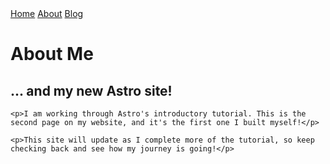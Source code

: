---
---

<html lang="en">
  <head>
    <meta charset="utf-8" />
    <meta name="viewport" content="width=device-width" />
    <title>Astro</title>
  </head>
  <body>
    <a href="/">Home</a>
    <a href="/about/">About</a>
    <a href="/blog/">Blog</a>
    <h1>About Me</h1>
    <h2>... and my new Astro site!</h2>

    <p>I am working through Astro's introductory tutorial. This is the second page on my website, and it's the first one I built myself!</p>

    <p>This site will update as I complete more of the tutorial, so keep checking back and see how my journey is going!</p>

  </body>
</html>
